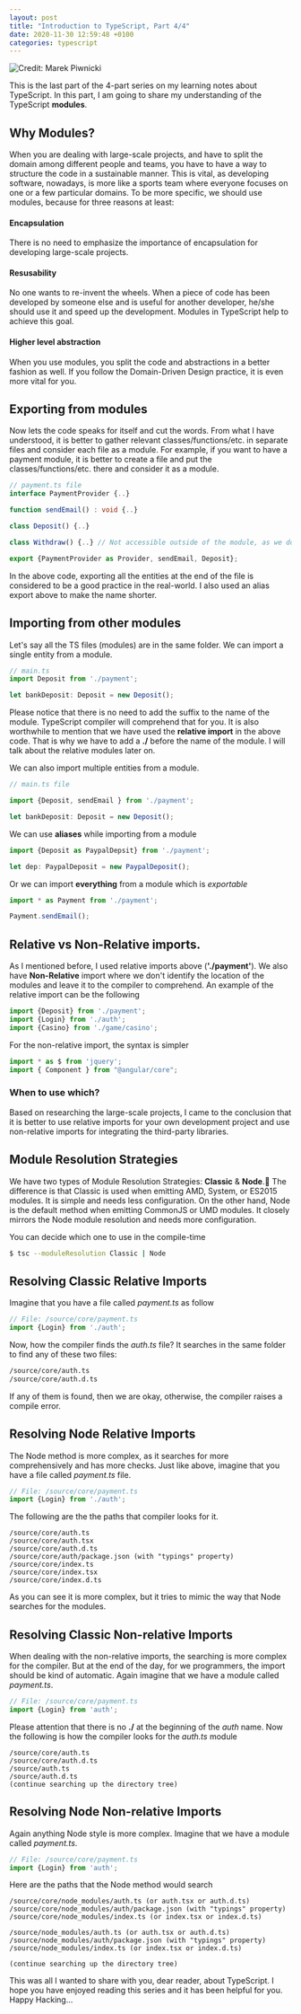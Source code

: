 ```yaml
---
layout: post
title: "Introduction to TypeScript, Part 4/4"
date: 2020-11-30 12:59:48 +0100
categories: typescript
---
```


![Credit: Marek Piwnicki](https://images.unsplash.com/photo-1605904266472-c5be8939cdb6?ixlib=rb-1.2.1&ixid=MXwxMjA3fDB8MHxwaG90by1wYWdlfHx8fGVufDB8fHw%3D&auto=format&fit=crop&w=1401&q=80)

This is the last part of the 4-part series on my learning notes about TypeScript. 
In this part, I am going to share my understanding of the TypeScript **modules**.


## Why Modules?
When you are dealing with large-scale projects, and have to split the domain among different people and teams, you have to have a way to structure the code in a sustainable manner. 
This is vital, as developing software, nowadays, is more like a sports team where everyone focuses on one or a few particular domains. 
To be more specific, we should use modules, because for three reasons at least:
#### Encapsulation
There is no need to emphasize the importance of encapsulation for developing large-scale projects. 
#### Resusability
No one wants to re-invent the wheels. When a piece of code has been developed by someone else and is useful for another developer, he/she should use it and speed up the development. Modules in TypeScript help to achieve this goal.
#### Higher level abstraction
When you use modules, you split the code and abstractions in a better fashion as well. If you follow the Domain-Driven Design practice, it is even more vital for you.

## Exporting from modules
Now lets the code speaks for itself and cut the words. 
From what I have understood, it is better to gather relevant classes/functions/etc. in separate files and consider each file as a module. 
For example, if you want to have a payment module, it is better to create a file and put the classes/functions/etc. there and consider it as a module.
```typescript
// payment.ts file
interface PaymentProvider {..}

function sendEmail() : void {..}

class Deposit() {..}

class Withdraw() {..} // Not accessible outside of the module, as we don't export it

export {PaymentProvider as Provider, sendEmail, Deposit};
```
In the above code, exporting all the entities at the end of the file is considered to be a good practice in the real-world. 
I also used an alias export above to make the name shorter. 

## Importing from other modules
Let's say all the TS files (modules) are in the same folder. We can import a single entity from a module.
```typescript
// main.ts
import Deposit from './payment';

let bankDeposit: Deposit = new Deposit();
```
Please notice that there is no need to add the suffix to the name of the module. TypeScript compiler will comprehend that for you.
It is also worthwhile to mention that we have used the **relative import** in the above code. That is why we have to add a **./** before the name of the module.
I will talk about the relative modules later on. 

We can also import multiple entities from a module. 
```typescript
// main.ts file

import {Deposit, sendEmail } from './payment';

let bankDeposit: Deposit = new Deposit();
```

We can use **aliases** while importing from a module
```typescript
import {Deposit as PaypalDepsit} from './payment';

let dep: PaypalDeposit = new PaypalDeposit();
```

Or we can import **everything** from a module which is *exportable*
```typescript
import * as Payment from './payment';

Payment.sendEmail();
```

## Relative vs Non-Relative imports.
As I mentioned before, I used relative imports above (**'./payment'**). We also have **Non-Relative** import where we don't identify the location of the modules and leave it to the compiler to comprehend. 
An example of the relative import can be the following
```typescript
import {Deposit} from './payment';
import {Login} from './auth';
import {Casino} from './game/casino';
```
For the non-relative import, the syntax is simpler
```typescript
import * as $ from 'jquery';
import { Component } from "@angular/core";
```
### When to use which? 
Based on researching the large-scale projects, I came to the conclusion that it is better to use relative imports for your own development project and use non-relative imports for integrating the third-party libraries. 

## Module Resolution Strategies
We have two types of Module Resolution Strategies: **Classic** & **Node**.
ُThe difference is that Classic is used when emitting AMD, System, or ES2015 modules. 
It is simple and needs less configuration.
On the other hand, Node is the default method when emitting CommonJS or UMD modules. It closely mirrors the Node module resolution and needs more configuration.

You can decide which one to use in the compile-time
```bash
$ tsc --moduleResolution Classic | Node
```


## Resolving Classic Relative Imports
Imagine that you have a file called *payment.ts* as follow
```typescript
// File: /source/core/payment.ts
import {Login} from './auth';
```

Now, how the compiler finds the *auth.ts* file? It searches in the same folder to find any of these two files:
```bash
/source/core/auth.ts
/source/core/auth.d.ts
```
If any of them is found, then we are okay, otherwise, the compiler raises a compile error. 


## Resolving Node Relative Imports
The Node method is more complex, as it searches for more comprehensively and has more checks.
Just like above, imagine that you have a file called *payment.ts* file. 
```typescript
// File: /source/core/payment.ts
import {Login} from './auth';
```
The following are the the paths that compiler looks for it. 
```
/source/core/auth.ts
/source/core/auth.tsx
/source/core/auth.d.ts
/source/core/auth/package.json (with "typings" property)
/source/core/index.ts
/source/core/index.tsx
/source/core/index.d.ts
```
As you can see it is more complex, but it tries to mimic the way that Node searches for the modules. 

## Resolving Classic Non-relative Imports
When dealing with the non-relative imports, the searching is more complex for the compiler. But at the end of the day, for we programmers, the import should be kind of automatic. 
Again imagine that we have a module called *payment.ts*.
```typescript
// File: /source/core/payment.ts
import {Login} from 'auth';
```
Please attention that there is no **./** at the beginning of the *auth* name. 
Now the following is how the compiler looks for the *auth.ts* module
```
/source/core/auth.ts
/source/core/auth.d.ts
/source/auth.ts
/source/auth.d.ts
(continue searching up the directory tree)
```

## Resolving Node Non-relative Imports
Again anything Node style is more complex.
 Imagine that we have a module called *payment.ts*.
```typescript
// File: /source/core/payment.ts
import {Login} from 'auth';
```
Here are the paths that the Node method would search 
```
/source/core/node_modules/auth.ts (or auth.tsx or auth.d.ts)
/source/core/node_modules/auth/package.json (with "typings" property)
/source/core/node_modules/index.ts (or index.tsx or index.d.ts)

/source/node_modules/auth.ts (or auth.tsx or auth.d.ts)
/source/node_modules/auth/package.json (with "typings" property)
/source/node_modules/index.ts (or index.tsx or index.d.ts)

(continue searching up the directory tree)
```


This was all I wanted to share with you, dear reader, about TypeScript. I hope you have enjoyed reading this series and it has been helpful for you. 
Happy Hacking...
